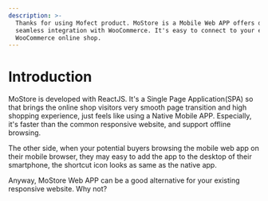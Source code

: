 ```yaml
---
description: >-
  Thanks for using Mofect product. MoStore is a Mobile Web APP offers deep and
  seamless integration with WooCommerce. It's easy to connect to your existing
  WooCommerce online shop.
---
```


# Introduction

MoStore is developed with ReactJS. It's a Single Page Application\(SPA\) so that brings the online shop visitors very smooth page transition and high shopping experience, just feels like using a Native Mobile APP. Especially, it's faster than the common responsive website, and support offline browsing.

The other side, when your potential buyers browsing the mobile web app on their mobile browser, they may easy to add the app to the desktop of their smartphone, the shortcut icon looks as same as the native app.

Anyway, MoStore Web APP can be a good alternative for your existing responsive website. Why not? 

